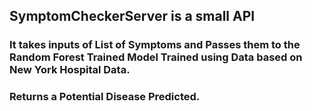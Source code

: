 ## SymptomCheckerServer is a small API 

### It takes inputs of List of Symptoms and Passes them to the Random Forest Trained Model Trained using Data based on New York Hospital Data. 

### Returns a Potential Disease Predicted. 
